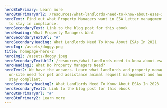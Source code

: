 ```yaml
---
heroBtnPrimary: Learn more
heroBtnPrimaryUrl2: /resources/what-landlords-need-to-know-about-esas-in-2023
heroText: Find out what Property Managers want in ESA Letter management, and how
  to stay in compliance.
heroSecondaryText: Link to the blog post for this ebook
heroHeading: What Property Managers Want
heroSecondaryTextUrl: "#"
heroSecondaryHeading: What Landlords Need To Know About ESAs In 2021
heroImg: /assets/doggy.png
title: homepage-hero-2
heroImg2: /assets/doggy.jpeg
heroSecondaryTextUrl2: /resources/what-landlords-need-to-know-about-esas-in-2021
heroHeading2: What Do Property Managers Need?
heroText2: We have the answers. Learn what landlords and property managers
  on-site need for pet and assistance animal request management and how you can
  stay compliant.
heroSecondaryHeading2: What Landlords Need To Know About ESAs In 2023
heroSecondaryText2: Link to the blog post for this ebook
heroBtnPrimaryUrl: "#"
heroBtnPrimary2: Learn more
---
```

